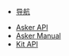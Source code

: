 * [导航](/)

- [Asker API](coloration/asker-api.md)
- [Asker Manual](coloration/asker-manual.md)
- [Kit API](coloration/kit-api.md)